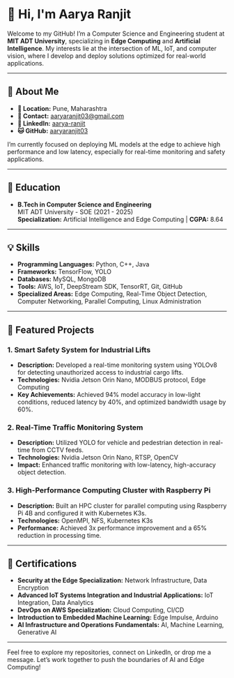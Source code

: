 # 👋 Hi, I'm Aarya Ranjit

Welcome to my GitHub! I’m a Computer Science and Engineering student at **MIT ADT University**, specializing in **Edge Computing** and **Artificial Intelligence**. My interests lie at the intersection of ML, IoT, and computer vision, where I develop and deploy solutions optimized for real-world applications.

---

## 🚀 About Me

- **📍 Location:** Pune, Maharashtra  
- **📧 Contact:** [aaryaranjit03@gmail.com](mailto:aaryaranjit03@gmail.com)  
- **🔗 LinkedIn:** [aarya-ranjit](https://www.linkedin.com/in/aarya-ranjit/)  
- **🐱 GitHub:** [aaryaranjit03](https://github.com/aaryaranjit03)

I’m currently focused on deploying ML models at the edge to achieve high performance and low latency, especially for real-time monitoring and safety applications.

---

## 💼 Education

- **B.Tech in Computer Science and Engineering**  
  MIT ADT University - SOE (2021 - 2025)  
  **Specialization:** Artificial Intelligence and Edge Computing | **CGPA:** 8.64

---

## 💡 Skills

- **Programming Languages:** Python, C++, Java  
- **Frameworks:** TensorFlow, YOLO  
- **Databases:** MySQL, MongoDB  
- **Tools:** AWS, IoT, DeepStream SDK, TensorRT, Git, GitHub  
- **Specialized Areas:** Edge Computing, Real-Time Object Detection, Computer Networking, Parallel Computing, Linux Administration

---

## 🌟 Featured Projects

### 1. **Smart Safety System for Industrial Lifts**  
   - **Description:** Developed a real-time monitoring system using YOLOv8 for detecting unauthorized access to industrial cargo lifts.
   - **Technologies:** Nvidia Jetson Orin Nano, MODBUS protocol, Edge Computing
   - **Key Achievements:** Achieved 94% model accuracy in low-light conditions, reduced latency by 40%, and optimized bandwidth usage by 60%.

### 2. **Real-Time Traffic Monitoring System**  
   - **Description:** Utilized YOLO for vehicle and pedestrian detection in real-time from CCTV feeds.
   - **Technologies:** Nvidia Jetson Orin Nano, RTSP, OpenCV
   - **Impact:** Enhanced traffic monitoring with low-latency, high-accuracy object detection.

### 3. **High-Performance Computing Cluster with Raspberry Pi**  
   - **Description:** Built an HPC cluster for parallel computing using Raspberry Pi 4B and configured it with Kubernetes K3s.
   - **Technologies:** OpenMPI, NFS, Kubernetes K3s
   - **Performance:** Achieved 3x performance improvement and a 65% reduction in processing time.

---

## 📜 Certifications

- **Security at the Edge Specialization:** Network Infrastructure, Data Encryption  
- **Advanced IoT Systems Integration and Industrial Applications:** IoT Integration, Data Analytics  
- **DevOps on AWS Specialization:** Cloud Computing, CI/CD  
- **Introduction to Embedded Machine Learning:** Edge Impulse, Arduino  
- **AI Infrastructure and Operations Fundamentals:** AI, Machine Learning, Generative AI

---

Feel free to explore my repositories, connect on LinkedIn, or drop me a message. Let’s work together to push the boundaries of AI and Edge Computing!
